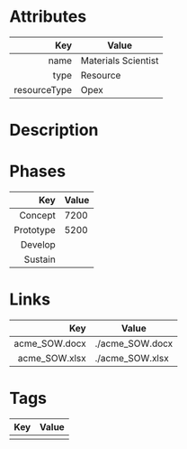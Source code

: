 # Attributes

| Key                       | Value                |
| ------------------------: | -------------------- |
| name                      | Materials Scientist          |
| type                      | Resource    |
| resourceType              | Opex     |

# Description


# Phases

| Key                       | Value                |
| ------------------------: | -------------------- |
| Concept                   |  7200                    |
| Prototype                 | 5200                     |
| Develop                   |                      |
| Sustain                   |                      |

# Links

| Key                       | Value                |
| ------------------------: | -------------------- |
| acme_SOW.docx     |  ./acme_SOW.docx     |
| acme_SOW.xlsx     |  ./acme_SOW.xlsx     |

# Tags

| Key                       | Value                |
| ------------------------: | -------------------- |
|                           |                      |